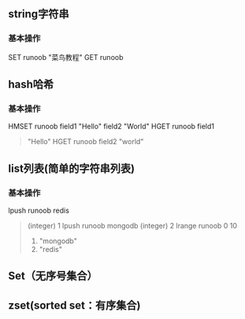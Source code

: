 ## string字符串
### 基本操作
SET runoob "菜鸟教程"
GET runoob

## hash哈希
### 基本操作
HMSET runoob field1 "Hello" field2 "World"
HGET runoob field1
>"Hello"
HGET runoob field2
>"world"

## list列表(简单的字符串列表)
### 基本操作
lpush runoob redis
>(integer) 1
lpush runoob mongodb
>(integer) 2
lrange runoob 0 10
>1) "mongodb"
>2) "redis"

## Set（无序号集合）

## zset(sorted set：有序集合)